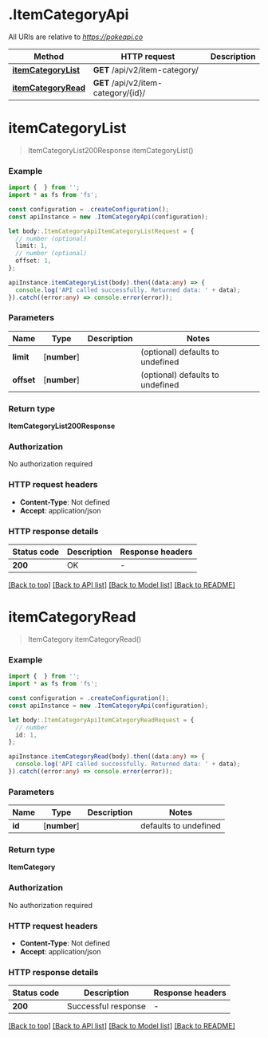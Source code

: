 # .ItemCategoryApi

All URIs are relative to *https://pokeapi.co*

Method | HTTP request | Description
------------- | ------------- | -------------
[**itemCategoryList**](ItemCategoryApi.md#itemCategoryList) | **GET** /api/v2/item-category/ | 
[**itemCategoryRead**](ItemCategoryApi.md#itemCategoryRead) | **GET** /api/v2/item-category/{id}/ | 


# **itemCategoryList**
> ItemCategoryList200Response itemCategoryList()


### Example


```typescript
import {  } from '';
import * as fs from 'fs';

const configuration = .createConfiguration();
const apiInstance = new .ItemCategoryApi(configuration);

let body:.ItemCategoryApiItemCategoryListRequest = {
  // number (optional)
  limit: 1,
  // number (optional)
  offset: 1,
};

apiInstance.itemCategoryList(body).then((data:any) => {
  console.log('API called successfully. Returned data: ' + data);
}).catch((error:any) => console.error(error));
```


### Parameters

Name | Type | Description  | Notes
------------- | ------------- | ------------- | -------------
 **limit** | [**number**] |  | (optional) defaults to undefined
 **offset** | [**number**] |  | (optional) defaults to undefined


### Return type

**ItemCategoryList200Response**

### Authorization

No authorization required

### HTTP request headers

 - **Content-Type**: Not defined
 - **Accept**: application/json


### HTTP response details
| Status code | Description | Response headers |
|-------------|-------------|------------------|
**200** | OK |  -  |

[[Back to top]](#) [[Back to API list]](README.md#documentation-for-api-endpoints) [[Back to Model list]](README.md#documentation-for-models) [[Back to README]](README.md)

# **itemCategoryRead**
> ItemCategory itemCategoryRead()


### Example


```typescript
import {  } from '';
import * as fs from 'fs';

const configuration = .createConfiguration();
const apiInstance = new .ItemCategoryApi(configuration);

let body:.ItemCategoryApiItemCategoryReadRequest = {
  // number
  id: 1,
};

apiInstance.itemCategoryRead(body).then((data:any) => {
  console.log('API called successfully. Returned data: ' + data);
}).catch((error:any) => console.error(error));
```


### Parameters

Name | Type | Description  | Notes
------------- | ------------- | ------------- | -------------
 **id** | [**number**] |  | defaults to undefined


### Return type

**ItemCategory**

### Authorization

No authorization required

### HTTP request headers

 - **Content-Type**: Not defined
 - **Accept**: application/json


### HTTP response details
| Status code | Description | Response headers |
|-------------|-------------|------------------|
**200** | Successful response |  -  |

[[Back to top]](#) [[Back to API list]](README.md#documentation-for-api-endpoints) [[Back to Model list]](README.md#documentation-for-models) [[Back to README]](README.md)


